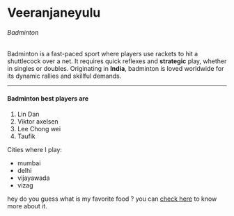 # Veeranjaneyulu
###### Badminton

Badminton is a fast-paced sport where players use rackets to hit a shuttlecock over a net. It requires quick reflexes and **strategic** play, whether in singles or doubles. Originating in **India**, badminton is loved worldwide for its dynamic rallies and skillful demands.

--------   ----- ------- ---
#### Badminton best players are
1. Lin Dan
2. Viktor axelsen
3. Lee Chong wei
4. Taufik


Cities where I play:
- mumbai
- delhi
- vijayawada
- vizag

hey do you guess what is my favorite food ? you can [check here](MyDish.md) to know more about it.